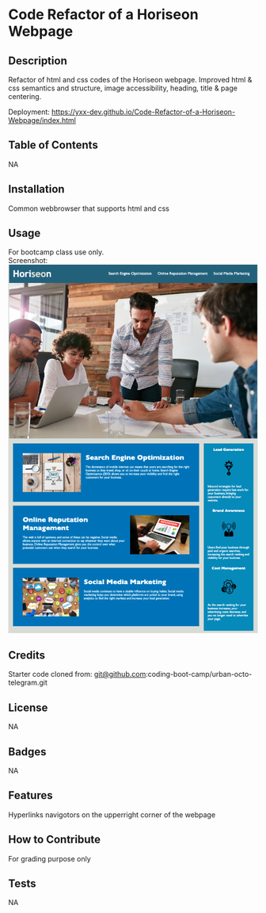 # Code Refactor of a Horiseon Webpage

## Description

Refactor of html and css codes of the Horiseon webpage. Improved html & css semantics and structure, image accessibility, heading, title & page centering.

Deployment:
https://yxx-dev.github.io/Code-Refactor-of-a-Horiseon-Webpage/index.html

## Table of Contents
NA

## Installation
Common webbrowser that supports html and css

## Usage
For bootcamp class use only. <br />
Screenshot: <br />
![alt text](/assets/images/Screenshot.png)

## Credits
Starter code cloned from:
git@github.com:coding-boot-camp/urban-octo-telegram.git

## License
NA

## Badges
NA

## Features
Hyperlinks navigotors on the upperright corner of the webpage

## How to Contribute
For grading purpose only

## Tests
NA
